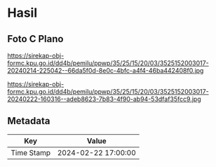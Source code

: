 # Hasil

## Foto C Plano

https://sirekap-obj-formc.kpu.go.id/dd4b/pemilu/ppwp/35/25/15/20/03/3525152003017-20240214-225042--66da5f0d-8e0c-4bfc-a4f4-46ba442408f0.jpg

https://sirekap-obj-formc.kpu.go.id/dd4b/pemilu/ppwp/35/25/15/20/03/3525152003017-20240222-160316--adeb8623-7b83-4f90-ab94-53dfaf35fcc9.jpg


## Metadata

| Key        | Value               |
| ---------- | ------------------- |
| Time Stamp | 2024-02-22 17:00:00 |



